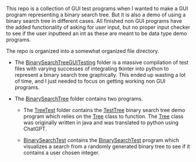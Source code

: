 This repo is a collection of GUI test programs when I wanted to make a GUI program representing a binary search tree. But it is also a demo of using a binary search tree in different cases. All finished non GUI programs have the added functionality of asking for user input, but no proper input checker to see if the user inputteed an int as these are meant to be data type demo programs.

The repo is organized into a somewhat organized file directory.
 - The [BinarySearchTreeGUITesting](https://github.com/5115-source/BinarySearchTreeGUI/tree/main/BinarySearchTreeGUITesting) folder is a massive compilation of test files with varying successes of integrating tkinter into python to represent a binary search tree graphically. This ended up wasting a lot of time, and I just needed to focus on getting working non GUI programs.

 - The [BinarySearchTree](https://github.com/5115-source/BinarySearchTreeGUI/tree/main/BinarySearchTree) folder contains two programs.
    - The [TreeTest](https://github.com/5115-source/BinarySearchTreeGUI/tree/main/BinarySearchTree/TreeTest) folder contains the [TestTree](https://github.com/5115-source/BinarySearchTreeGUI/blob/main/BinarySearchTree/TreeTest/TreeTest.py) binary search tree demo program which relies on the [Tree](https://github.com/5115-source/BinarySearchTreeGUI/blob/main/BinarySearchTree/TreeTest/Tree.py) class to function. The [Tree](https://github.com/5115-source/BinarySearchTreeGUI/blob/main/BinarySearchTree/TreeTest/Tree.py) class was originally written in java and was translated to python using ChatGPT.

    - [BinarySearchTest](https://github.com/5115-source/BinarySearchTreeGUI/tree/main/BinarySearchTree) contains the [BinarySearchTest](https://github.com/5115-source/BinarySearchTreeGUI/blob/main/BinarySearchTree/BinarySearchTest/BinarySearchTest.py) program which visualizes a search from a randomly generated binary tree to see if it contains a user chosen integer.